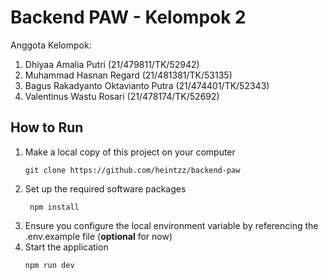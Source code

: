 # Backend PAW - Kelompok 2

Anggota Kelompok:

1. Dhiyaa Amalia Putri (21/479811/TK/52942)
2. Muhammad Hasnan Regard (21/481381/TK/53135)
3. Bagus Rakadyanto Oktavianto Putra (21/474401/TK/52343)
4. Valentinus Wastu Rosari (21/478174/TK/52692)

## How to Run
1. Make a local copy of this project on your computer
    ```shell
   git clone https://github.com/heintzz/backend-paw
    ```
2. Set up the required software packages
    ```shell
     npm install
    ```
3. Ensure you configure the local environment variable by referencing the .env.example file (**optional** for now)
4. Start the application  
   ```shell
   npm run dev
   ```
